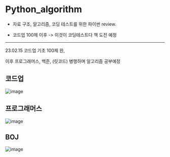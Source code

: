 # Python_algorithm


- 자료 구조, 알고리즘, 코딩 테스트를 위한 파이썬 review. 

- 코드업 100제 이후 -> 이것이 코딩테스트다 책 도전 예정

--------------------------------------------------------------

23.02.15 코드업 기초 100제 완,

이후 프로그래머스, 백준, (릿코드) 병행하며 알고리즘 공부예정


## 코드업


![image](https://user-images.githubusercontent.com/68492786/219379233-c7e9739f-07a6-4bc7-a7e4-e69f8a2aa735.png)

## 프로그래머스


![image](https://user-images.githubusercontent.com/68492786/219379453-0e465d9f-d73d-49ba-bf14-70a49a474a5b.png)

## BOJ


![image](https://user-images.githubusercontent.com/68492786/219379931-a35fdacc-6074-4147-b851-e6076d10693e.png)
